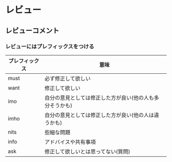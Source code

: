 # レビュー

## レビューコメント

### レビューにはプレフィックスをつける

| プレフィックス | 意味 |
| -- | -- |
| must | 必ず修正して欲しい |
| want | 修正して欲しい |
| imo | 自分の意見としては修正した方が良い(他の人も多分そうかも) |
| imho | 自分の意見としては修正した方が良い(他の人は違うかも) |
| nits | 些細な問題 |
| info | アドバイスや共有事項 |
| ask | 修正して欲しいとは思ってない(質問) |
